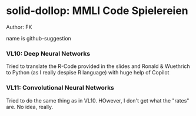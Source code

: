# solid-dollop: MMLI Code Spielereien

Author: FK

name is github-suggestion

### VL10: Deep Neural Networks
Tried to translate the R-Code provided in the slides and Ronald & Wuethrich to Python (as I really despise R language) with huge help of Copilot

### VL11: Convolutional Neural Networks
Tried to do the same thing as in VL10. HOwever, I don't get what the "rates" are. No idea, really.
